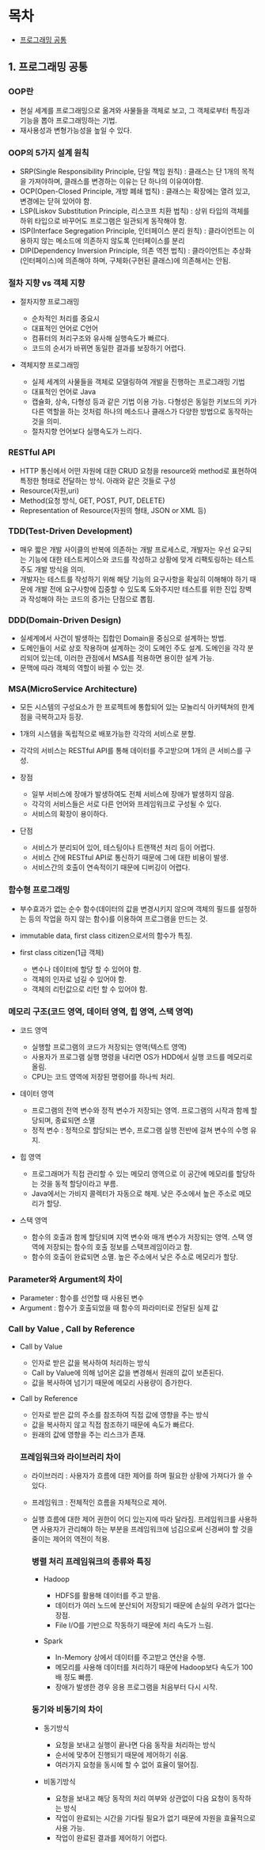 # 목차

* [프로그래밍 공통](#1-프로그래밍-공통)

## 1. 프로그래밍 공통

### OOP란

* 현실 세계를 프로그래밍으로 옮겨와 사물들을 객체로 보고, 그 객체로부터 특징과 기능을 뽑아 프로그래밍하는 기법.
* 재사용성과 변형가능성을 높일 수 있다.

### OOP의 5가지 설계 원칙

* SRP(Single Responsibility Principle, 단일 책임 원칙) : 클래스는 단 1개의 목적을 가져야하며, 클래스를 변경하는 이유는 단 하나의 이유여야함.
* OCP(Open-Closed Principle, 개방 폐쇄 법칙) : 클래스는 확장에는 열려 있고, 변경에는 닫혀 있어야 함.
* LSP(Liskov Substitution Principle, 리스코프 치환 법칙) : 상위 타입의 객체를 하위 타입으로 바꾸어도 프로그램은 일관되게 동작해야 함.
* ISP(Interface Segregation Principle, 인터페이스 분리 원칙) : 클라이언트는 이용하지 않는 메소드에 의존하지 않도록 인터페이스를 분리
* DIP(Dependency Inversion Principle, 의존 역전 법칙) : 클라이언트는 추상화(인터페이스)에 의존해야 하며, 구체화(구현된 클래스)에 의존해서는 안됨.

### 절차 지향 vs 객체 지향

* 절차지향 프로그래밍
  - 순차적인 처리를 중요시
  - 대표적인 언어로 C언어
  - 컴퓨터의 처리구조와 유사해 실행속도가 빠르다.
  - 코드의 순서가 바뀌면 동일한 결과를 보장하기 어렵다.

* 객체지향 프로그래밍
  - 실제 세계의 사물들을 객체로 모델링하여 개발을 진행하는 프로그래밍 기법
  - 대표적인 언어로 Java
  - 캡슐화, 상속, 다형성 등과 같은 기법 이용 가능. 다형성은 동일한 키보드의 키가 다른 역할을 하는 것처럼 하나의 메소드나 클래스가 다양한 방법으로
    동작하는 것을 의미.
  - 절차지향 언어보다 실행속도가 느리다.

### RESTful API

* HTTP 통신에서 어떤 자원에 대한 CRUD 요청을 resource와 method로 표현하여 특정한 형태로 전달하는 방식. 아래와 같은 것들로 구성
* Resource(자원,uri)
* Method(요청 방식, GET, POST, PUT, DELETE)
* Representation of Resource(자원의 형태, JSON or XML 등)

### TDD(Test-Driven Development)

* 매우 짧은 개발 사이클의 반복에 의존하는 개발 프로세스로, 개발자는 우선 요구되는 기능에 대한 테스트케이스와 코드를 작성하고 상황에 맞게
  리팩토링하는 테스트 주도 개발 방식을 의미.
* 개발자는 테스트를 작성하기 위해 해당 기능의 요구사항을 확실히 이해해야 하기 때문에 개발 전에 요구사항에 집중할 수 있도록 도와주지만
  테스트를 위한 진입 장벽과 작성해야 하는 코드의 증가는 단점으로 뽑힘.
  
### DDD(Domain-Driven Design)

* 실세계에서 사건이 발생하는 집합인 Domain을 중심으로 설계하는 방법.
* 도메인들이 서로 상호 작용하며 설계하는 것이 도메인 주도 설계. 도메인을 각각 분리되어 있는데, 이러한 관점에서 MSA를 적용하면 용이한 설계 가능.
* 문맥에 따라 객체의 역할이 바뀔 수 있는 것.

### MSA(MicroService Architecture)

* 모든 시스템의 구성요소가 한 프로젝트에 통합되어 있는 모놀리식 아키텍쳐의 한계점을 극복하고자 등장.
* 1개의 시스템을 독립적으로 배포가능한 각각의 서비스로 분할.
* 각각의 서비스는 RESTful API를 통해 데이터를 주고받으며 1개의 큰 서비스를 구성.

* 장점
  - 일부 서비스에 장애가 발생하여도 전체 서비스에 장애가 발생하지 않음.
  - 각각의 서비스들은 서로 다른 언어와 프레임워크로 구성될 수 있다.
  - 서비스의 확장이 용이하다.
  
* 단점
  - 서비스가 분리되어 있어, 테스팅이나 트랜잭션 처리 등이 어렵다.
  - 서비스 간에 RESTful API로 통신하기 때문에 그에 대한 비용이 발생.
  - 서비스간의 호출이 연속적이기 때문에 디버깅이 어렵다.
  
### 함수형 프로그래밍

* 부수효과가 없는 순수 함수(데이터의 값을 변경시키지 않으며 객체의 필드를 설정하는 등의 작업을 하지 않는 함수)를 이용하여 프로그램을 만드는 것.
* immutable data, first class citizen으로서의 함수가 특징.

* first class citizen(1급 객체)
  - 변수나 데이터에 할당 할 수 있어야 함.
  - 객체의 인자로 넘길 수 있어야 함.
  - 객체의 리턴값으로 리턴 할 수 있어야 함.

### 메모리 구조(코드 영역, 데이터 영역, 힙 영역, 스택 영역)

* 코드 영역
  - 실행할 프로그램의 코드가 저장되는 영역(텍스트 영역)
  - 사용자가 프로그램 실행 명령을 내리면 OS가 HDD에서 실행 코드를 메모리로 올림.
  - CPU는 코드 영역에 저장된 명령어를 하나씩 처리.
  
* 데이터 영역
  - 프로그램의 전역 변수와 정적 변수가 저장되는 영역. 프로그램의 시작과 함께 할당되며, 종료되면 소멸
  - 정적 변수 : 정적으로 할당되는 변수, 프로그램 실행 전반에 걸쳐 변수의 수명 유지.
  
* 힙 영역
  - 프로그래머가 직접 관리할 수 있는 메모리 영역으로 이 공간에 메모리를 할당하는 것을 동적 할당이라고 부름.
  - Java에서는 가비지 콜렉터가 자동으로 해제. 낮은 주소에서 높은 주소로 메모리가 할당.
  
* 스택 영역
  - 함수의 호출과 함께 할당되며 지역 변수와 매개 변수가 저장되는 영역. 스택 영역에 저장되는 함수의 호출 정보를 스택프레임이라고 함.
  - 함수의 호출이 완료되면 소멸. 높은 주소에서 낮은 주소로 메모리가 할당.
  
### Parameter와 Argument의 차이

* Parameter : 함수를 선언할 때 사용된 변수
* Argument : 함수가 호출되었을 때 함수의 파라미터로 전달된 실제 값

### Call by Value , Call by Reference

* Call by Value
  - 인자로 받은 값을 복사하여 처리하는 방식
  - Call by Value에 의해 넘어온 값을 변경해서 원래의 값이 보존된다.
  - 값을 복사하여 넘기기 때문에 메모리 사용량이 증가한다.

* Call by Reference
  - 인자로 받은 값의 주소를 참조하여 직접 값에 영향을 주는 방식
  - 값을 복사하지 않고 직접 참조하기 때문에 속도가 빠르다.
  - 원래의 값에 영향을 주는 리스크가 존재.
  
  
  ### 프레임워크와 라이브러리 차이
  
  * 라이브러리 : 사용자가 흐름에 대한 제어를 하며 필요한 상황에 가져다가 쓸 수 있다.
  * 프레임워크 : 전체적인 흐름을 자체적으로 제어.
  
  * 실행 흐름에 대한 제어 권한이 어디 있는지에 따라 달라짐. 프레임워크를 사용하면 사용자가 관리해야 하는 부분을 프레임워크에 넘김으로써
    신경써야 할 것을 줄이는 제어의 역전이 적용.
    
    ### 병렬 처리 프레임워크의 종류와 특징
    
    * Hadoop
      - HDFS를 활용해 데이터를 주고 받음.
      - 데이터가 여러 노드에 분산되어 저장되기 때문에 손실의 우려가 없다는 장점.
      - File I/O를 기반으로 작동하기 때문에 처리 속도가 느림.
      
    * Spark
      - In-Memory 상에서 데이터를 주고받고 연산을 수행.
      - 메모리를 사용해 데이터를 처리하기 때문에 Hadoop보다 속도가 100배 정도 빠름.
      - 장애가 발생한 경우 응용 프로그램을 처음부터 다시 시작.
      
    ### 동기와 비동기의 차이
    
    * 동기방식
      - 요청을 보내고 실행이 끝나면 다음 동작을 처리하는 방식
      - 순서에 맞추어 진행되기 때문에 제어하기 쉬움.
      - 여러가지 요청을 동시에 할 수 없어 효율이 떨어짐.
    
    * 비동기방식
      - 요청을 보내고 해당 동작의 처리 여부와 상관없이 다음 요청이 동작하는 방식
      - 작업이 완료되는 시간을 기다릴 필요가 없기 때문에 자원을 효율적으로 사용 가능.
      - 작업이 완료된 결과를 제어하기 어렵다.
